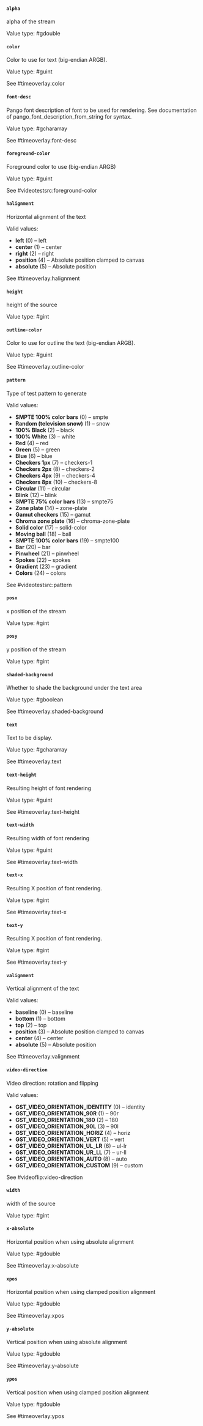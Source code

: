 #### `alpha`

alpha of the stream

Value type: #gdouble

#### `color`

Color to use for text (big-endian ARGB).

Value type: #guint

See #timeoverlay:color

#### `font-desc`

Pango font description of font to be used for rendering. See documentation of
pango_font_description_from_string for syntax.

Value type: #gchararray

See #timeoverlay:font-desc

#### `foreground-color`

Foreground color to use (big-endian ARGB)

Value type: #guint

See #videotestsrc:foreground-color

#### `halignment`

Horizontal alignment of the text

Valid values:
  - **left** (0) – left
  - **center** (1) – center
  - **right** (2) – right
  - **position** (4) – Absolute position clamped to canvas
  - **absolute** (5) – Absolute position

See #timeoverlay:halignment

#### `height`

height of the source

Value type: #gint

#### `outline-color`

Color to use for outline the text (big-endian ARGB).

Value type: #guint

See #timeoverlay:outline-color

#### `pattern`

Type of test pattern to generate

Valid values:
  - **SMPTE 100% color bars** (0) – smpte
  - **Random (television snow)** (1) – snow
  - **100% Black** (2) – black
  - **100% White** (3) – white
  - **Red** (4) – red
  - **Green** (5) – green
  - **Blue** (6) – blue
  - **Checkers 1px** (7) – checkers-1
  - **Checkers 2px** (8) – checkers-2
  - **Checkers 4px** (9) – checkers-4
  - **Checkers 8px** (10) – checkers-8
  - **Circular** (11) – circular
  - **Blink** (12) – blink
  - **SMPTE 75% color bars** (13) – smpte75
  - **Zone plate** (14) – zone-plate
  - **Gamut checkers** (15) – gamut
  - **Chroma zone plate** (16) – chroma-zone-plate
  - **Solid color** (17) – solid-color
  - **Moving ball** (18) – ball
  - **SMPTE 100% color bars** (19) – smpte100
  - **Bar** (20) – bar
  - **Pinwheel** (21) – pinwheel
  - **Spokes** (22) – spokes
  - **Gradient** (23) – gradient
  - **Colors** (24) – colors

See #videotestsrc:pattern

#### `posx`

x position of the stream

Value type: #gint

#### `posy`

y position of the stream

Value type: #gint

#### `shaded-background`

Whether to shade the background under the text area

Value type: #gboolean

See #timeoverlay:shaded-background

#### `text`

Text to be display.

Value type: #gchararray

See #timeoverlay:text

#### `text-height`

Resulting height of font rendering

Value type: #guint

See #timeoverlay:text-height

#### `text-width`

Resulting width of font rendering

Value type: #guint

See #timeoverlay:text-width

#### `text-x`

Resulting X position of font rendering.

Value type: #gint

See #timeoverlay:text-x

#### `text-y`

Resulting X position of font rendering.

Value type: #gint

See #timeoverlay:text-y

#### `valignment`

Vertical alignment of the text

Valid values:
  - **baseline** (0) – baseline
  - **bottom** (1) – bottom
  - **top** (2) – top
  - **position** (3) – Absolute position clamped to canvas
  - **center** (4) – center
  - **absolute** (5) – Absolute position

See #timeoverlay:valignment

#### `video-direction`

Video direction: rotation and flipping

Valid values:
  - **GST_VIDEO_ORIENTATION_IDENTITY** (0) – identity
  - **GST_VIDEO_ORIENTATION_90R** (1) – 90r
  - **GST_VIDEO_ORIENTATION_180** (2) – 180
  - **GST_VIDEO_ORIENTATION_90L** (3) – 90l
  - **GST_VIDEO_ORIENTATION_HORIZ** (4) – horiz
  - **GST_VIDEO_ORIENTATION_VERT** (5) – vert
  - **GST_VIDEO_ORIENTATION_UL_LR** (6) – ul-lr
  - **GST_VIDEO_ORIENTATION_UR_LL** (7) – ur-ll
  - **GST_VIDEO_ORIENTATION_AUTO** (8) – auto
  - **GST_VIDEO_ORIENTATION_CUSTOM** (9) – custom

See #videoflip:video-direction

#### `width`

width of the source

Value type: #gint

#### `x-absolute`

Horizontal position when using absolute alignment

Value type: #gdouble

See #timeoverlay:x-absolute

#### `xpos`

Horizontal position when using clamped position alignment

Value type: #gdouble

See #timeoverlay:xpos

#### `y-absolute`

Vertical position when using absolute alignment

Value type: #gdouble

See #timeoverlay:y-absolute

#### `ypos`

Vertical position when using clamped position alignment

Value type: #gdouble

See #timeoverlay:ypos

